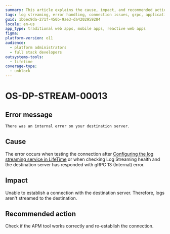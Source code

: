 ```yaml
---
summary: This article explains the cause, impact, and recommended action for an internal error that occurs while connecting to the destination server.
tags: log streaming, error handling, connection issues, grpc, application performance management
guid: 1b6ec9da-271f-450b-9ae3-da4202959284
locale: en-us
app_type: traditional web apps, mobile apps, reactive web apps
figma:
platform-version: o11
audience:
  - platform administrators
  - full stack developers
outsystems-tools:
  - lifetime
coverage-type:
  - unblock
---
```


# OS-DP-STREAM-00013

## Error message

`There was an internal error on your destination server.`

## Cause

The error occurs when testing the connection after [Configuring the log streaming service in LifeTime](https://www.outsystems.com/tk/redirect?g=172ac547-add4-4cc5-9adf-d72fbe379d35) or when checking Log Streaming health and the destination server has responded with gRPC 13 (Internal) error.

## Impact

Unable to establish a connection with the destination server. Therefore, logs aren't streamed to the destination.

## Recommended action

Check if the APM tool works correctly and re-establish the connection. 
